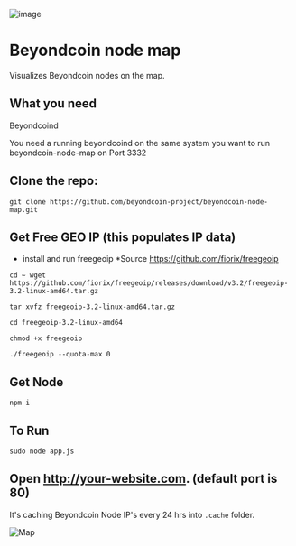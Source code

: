 ![image](https://beyondcoin.io/beyondcoin-200x200.png)


# Beyondcoin node map

Visualizes Beyondcoin nodes on the map.

## What you need

Beyondcoind

You need a running beyondcoind on the same system you want to run beyondcoin-node-map on Port 3332 

## Clone the repo:

```
git clone https://github.com/beyondcoin-project/beyondcoin-node-map.git
```

## Get Free GEO IP (this populates IP data)

* install and run freegeoip   *Source https://github.com/fiorix/freegeoip
```
cd ~ wget https://github.com/fiorix/freegeoip/releases/download/v3.2/freegeoip-3.2-linux-amd64.tar.gz
```
```
tar xvfz freegeoip-3.2-linux-amd64.tar.gz
```
```
cd freegeoip-3.2-linux-amd64
```
```
chmod +x freegeoip
```
```
./freegeoip --quota-max 0
```
## Get Node
```
npm i
```
## To Run
```
sudo node app.js
```

## Open http://your-website.com. (default port is 80)

It's caching Beyondcoin Node IP's every 24 hrs into `.cache` folder.


![Map](https://cdn.beyondcoin.io/assets/images/byndnode/beyondcoin-map.png)
		
